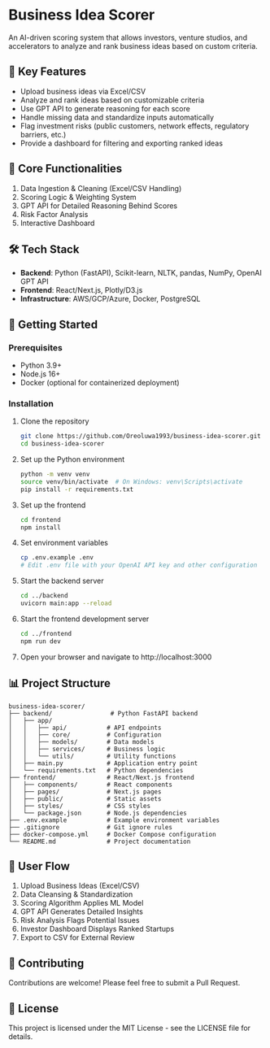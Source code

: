 # Business Idea Scorer

An AI-driven scoring system that allows investors, venture studios, and accelerators to analyze and rank business ideas based on custom criteria.

## 🔹 Key Features

- Upload business ideas via Excel/CSV
- Analyze and rank ideas based on customizable criteria
- Use GPT API to generate reasoning for each score
- Handle missing data and standardize inputs automatically
- Flag investment risks (public customers, network effects, regulatory barriers, etc.)
- Provide a dashboard for filtering and exporting ranked ideas

## 📌 Core Functionalities

1. Data Ingestion & Cleaning (Excel/CSV Handling)
2. Scoring Logic & Weighting System
3. GPT API for Detailed Reasoning Behind Scores
4. Risk Factor Analysis
5. Interactive Dashboard

## 🛠️ Tech Stack

- **Backend**: Python (FastAPI), Scikit-learn, NLTK, pandas, NumPy, OpenAI GPT API
- **Frontend**: React/Next.js, Plotly/D3.js
- **Infrastructure**: AWS/GCP/Azure, Docker, PostgreSQL

## 🚀 Getting Started

### Prerequisites

- Python 3.9+
- Node.js 16+
- Docker (optional for containerized deployment)

### Installation

1. Clone the repository
   ```bash
   git clone https://github.com/Oreoluwa1993/business-idea-scorer.git
   cd business-idea-scorer
   ```

2. Set up the Python environment
   ```bash
   python -m venv venv
   source venv/bin/activate  # On Windows: venv\Scripts\activate
   pip install -r requirements.txt
   ```

3. Set up the frontend
   ```bash
   cd frontend
   npm install
   ```

4. Set environment variables
   ```bash
   cp .env.example .env
   # Edit .env file with your OpenAI API key and other configuration
   ```

5. Start the backend server
   ```bash
   cd ../backend
   uvicorn main:app --reload
   ```

6. Start the frontend development server
   ```bash
   cd ../frontend
   npm run dev
   ```

7. Open your browser and navigate to http://localhost:3000

## 📊 Project Structure

```
business-idea-scorer/
├── backend/                # Python FastAPI backend
│   ├── app/
│   │   ├── api/           # API endpoints
│   │   ├── core/          # Configuration
│   │   ├── models/        # Data models
│   │   ├── services/      # Business logic
│   │   └── utils/         # Utility functions
│   ├── main.py            # Application entry point
│   └── requirements.txt   # Python dependencies
├── frontend/              # React/Next.js frontend
│   ├── components/        # React components
│   ├── pages/             # Next.js pages
│   ├── public/            # Static assets
│   ├── styles/            # CSS styles
│   └── package.json       # Node.js dependencies
├── .env.example           # Example environment variables
├── .gitignore             # Git ignore rules
├── docker-compose.yml     # Docker Compose configuration
└── README.md              # Project documentation
```

## 🔄 User Flow

1. Upload Business Ideas (Excel/CSV)
2. Data Cleansing & Standardization
3. Scoring Algorithm Applies ML Model
4. GPT API Generates Detailed Insights
5. Risk Analysis Flags Potential Issues
6. Investor Dashboard Displays Ranked Startups
7. Export to CSV for External Review

## 🤝 Contributing

Contributions are welcome! Please feel free to submit a Pull Request.

## 📜 License

This project is licensed under the MIT License - see the LICENSE file for details.
